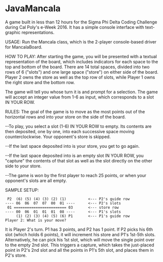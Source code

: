 # JavaMancala
A game built in less than 12 hours for the Sigma Phi Delta Coding Challenge during Cal Poly's e-Week 2016. It has a simple console interface with text-graphic representations.

USAGE:
Run the Mancala class, which is the 2-player console-based driver for MancalaBoard.

HOW TO PLAY:
After starting the game, you will be presented with a textual representation of the board, which includes indicators for each space to the top and bottom of the board. There are 14 total spaces, divided into two rows of 6 ("slots") and one large space ("store") on either side of the board. Player 2 owns the store as well as the top row of slots, while Player 1 owns the right store and the bottom row.

The game will tell you whose turn it is and prompt for a selection. The game will accept an integer value from 1-6 as input, which corresponds to a slot IN YOUR ROW.

RULES:
The goal of the game is to move as the most points out of the horizontal rows and into your store on the side of the board.

--To play, you select a slot (1-6) IN YOUR ROW to empty. Its contents are then deposited, one by one, into each successive space moving counterclockwise. Your opponent's store is skipped.

--If the last space deposited into is your store, you get to go again.

--If the last space deposited into is an empty slot IN YOUR ROW, you "capture" the contents of that slot as well as the slot directly on the other side to your store.

--The game is won by the first player to reach 25 points, or when your opponent's slots are all empty.


SAMPLE SETUP:
```
 P2  (6) (5) (4) (3) (2) (1)          <--- P2's guide row
---- 06  06  07  07  00  01 ----      <--- P2's slots
 01 ======================== 03       <--- store row
---- 00  06  01  01  01  08 ----      <--- P1's slots
     (1) (2) (3) (4) (5) (6) P1       <--- P1's guide row
Player 2: What is your move?
```
It is Player 2's turn. P1 has 3 points, and P2 has 1 point.
If P2 picks his 6th slot (which holds 6 points), it will increment his store and P1's 1st-5th slots. Alternatively, he can pick his 1st slot, which will move the single point over to the empty 2nd slot. This triggers a capture, which takes the just-placed point in P2's 2nd slot and all the points in P1's 5th slot, and places them in P2's store.
